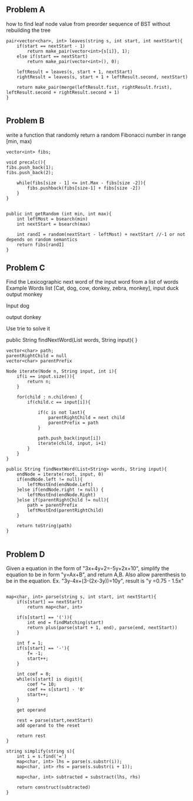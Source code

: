 Problem A
-----------
how to find leaf node value from preorder sequence of BST without rebuilding the tree

```
pair<vector<char>, int> leaves(string s, int start, int nextStart){
	if(start == nextStart - 1)
		return make_pair(vector<int>{s[i]}, 1);
	else if(start == nextStart)
		return make_pair(vector<int>(), 0);

	leftResult = leaves(s, start + 1, nextStart)	
	rightResult = leaves(s, start + 1 + leftResult.second, nextStart)

	return make_pair(merge(leftResult.fist, rightResult.frist), leftResult.second + rightResult.second + 1)
}


```


Problem B
-------
write a function that randomly return a random Fibonacci number in range [min, max) 

```
vector<int> fibs; 

void precalc(){
fibs.push_back(1);
fibs.push_back(2);

	while(fibs[size - 1] <= int.Max - fibs[size -2]){
		fibs.pushback(fibs[size-1] + fibs[size -2])
	}
}

	
public int getRandom (int min, int max){
	int leftMost = bsearch(min)
	int nextStart = bsearch(max)

	int randI = random(nextStart - leftMost) + nextStart //-1 or not depends on random semantics
	return fibs[randI]
}

```


Problem C
---------
Find the Lexicographic next word of the input word from a list of words 
Example 
Words list 
[Cat, dog, cow, donkey, zebra, monkey], 
input 
duck 
output 
monkey 

Input 
dog 

output 
donkey 

Use trie to solve it 

public String findNextWord(List<String> words, String input){ 
}

```
vector<char> path;
parentRightChild = null
vector<char> parentPrefix

Node iterate(Node n, String input, int i){
	if(i == input.size()){
		return n;
	}

	for(child : n.children) {
		if(child.c == input[i]){
			
			if(c is not last){
				parentRightChild = next child
				parentPrefix = path
			}

			path.push_back(input[i])
			iterate(child, input, i+1)	
		}
	}
}

public String findNextWord(List<String> words, String input){ 
	endNode = iterate(root, input, 0)
	if(endNode.left != null){
		leftMostEnd(endNode.Left)
	}else if(endNode.right != null) {
		leftMostEnd(endNode.Right)
	}else if(parentRightChild != null){
		path = parentPrefix
		leftMostEnd(parentRightChild)
	}
	
	return toString(path)
}


```


Problem D
----------
Given a equation in the form of "3x+4y+2=-5y+2x+10", simplify the equation to be in form "y=Ax+B", and return A,B. Also allow parenthesis to be in the equation. Ex. "3y-4x+(3-(2x-3y))=10y", result is "y =0.75 - 1.5x"


```

map<char, int> parse(string s, int start, int nextStart){
	if(s[start] == nextStart)
		return map<char, int>

	if(s[start] == '(')){
		int end = findMatching(start)
		return plus(parse(start + 1, end), parse(end, nextStart))
	}

	int f = 1;
	if(s[start] == '-'){
		f= -1;
		start++;
	}

	int coef = 0;
	while(s[start] is digit){
		coef *= 10; 
		coef += s[start] - '0'
		start++;
	}

	get operand
	
	rest = parse(start,nextStart)
	add operand to the reset
	
	return rest
}

string simplify(string s){
	int i = s.find('=')
	map<char, int> lhs = parse(s.substr(i));
	map<char, int> rhs = parse(s.substr(i + 1));

	map<char, int> subtracted = substract(lhs, rhs)

	return construct(subtracted)
}
```


